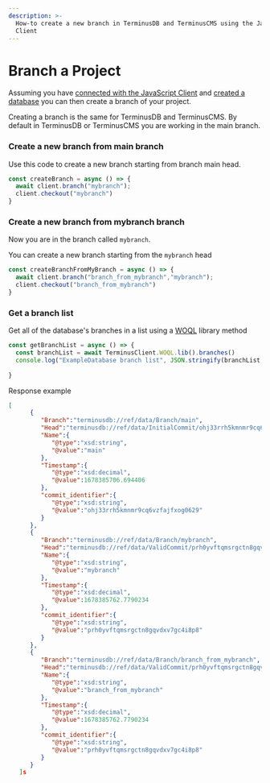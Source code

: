 ```yaml
---
description: >-
  How-to create a new branch in TerminusDB and TerminusCMS using the JavaScript
  Client
---
```


# Branch a Project

Assuming you have [connected with the JavaScript Client](../../use-the-javascript-client/connect-with-the-javascript-client.md) and [created a database](../../use-the-javascript-client/create-a-database.md) you can then create a branch of your project.

Creating a branch is the same for TerminusDB and TerminusCMS. By default in TerminusDB or TerminusCMS you are working in the main branch.

### Create a new branch from main branch

Use this code to create a new branch starting from branch main head.

```javascript
const createBranch = async () => {
  await client.branch("mybranch");
  client.checkout("mybranch")
}   
```

### Create a new branch from mybranch branch

Now you are in the branch called `mybranch`.

You can create a new branch starting from the `mybranch` head

```javascript
const createBranchFromMyBranch = async () => {
  await client.branch("branch_from_mybranch","mybranch");
  client.checkout("branch_from_mybranch")
}   
```

### Get a branch list

Get all of the database's branches in a list using a [WOQL](../../../reference-guides/javascript-client-reference/woqlclient.md) library method

```javascript
const getBranchList = async () => {
  const branchList = await TerminusClient.WOQL.lib().branches()
  console.log("ExampleDatabase branch list", JSON.stringify(branchList.bindings,null,4))
  
}   
```

Response example

```json
[
      {
         "Branch":"terminusdb://ref/data/Branch/main",
         "Head":"terminusdb://ref/data/InitialCommit/ohj33rrh5kmnmr9cq6vzfajfxog0629",
         "Name":{
            "@type":"xsd:string",
            "@value":"main"
         },
         "Timestamp":{
            "@type":"xsd:decimal",
            "@value":1678385706.694406
         },
         "commit_identifier":{
            "@type":"xsd:string",
            "@value":"ohj33rrh5kmnmr9cq6vzfajfxog0629"
         }
      },
      {
         "Branch":"terminusdb://ref/data/Branch/mybranch",
         "Head":"terminusdb://ref/data/ValidCommit/prh0yvftqmsrgctn8gqvdxv7gc4i8p8",
         "Name":{
            "@type":"xsd:string",
            "@value":"mybranch"
         },
         "Timestamp":{
            "@type":"xsd:decimal",
            "@value":1678385762.7790234
         },
         "commit_identifier":{
            "@type":"xsd:string",
            "@value":"prh0yvftqmsrgctn8gqvdxv7gc4i8p8"
         }
      },
      {
         "Branch":"terminusdb://ref/data/Branch/branch_from_mybranch",
         "Head":"terminusdb://ref/data/ValidCommit/prh0yvftqmsrgctn8gqvdxv7gc4i8p8",
         "Name":{
            "@type":"xsd:string",
            "@value":"branch_from_mybranch"
         },
         "Timestamp":{
            "@type":"xsd:decimal",
            "@value":1678385762.7790234
         },
         "commit_identifier":{
            "@type":"xsd:string",
            "@value":"prh0yvftqmsrgctn8gqvdxv7gc4i8p8"
         }
      }
   ]s
```
